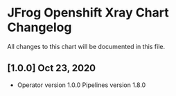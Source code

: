# JFrog  Openshift Xray Chart Changelog
All changes to this chart will be documented in this file.

## [1.0.0] Oct 23, 2020
* Operator version 1.0.0 Pipelines version 1.8.0
